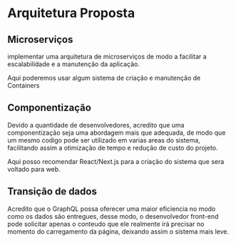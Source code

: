 # Arquitetura Proposta

## Microserviços

implementar uma arquitetura de microserviços de modo a facilitar a escalabilidade e a manutenção da aplicação.

Aqui poderemos usar algum sistema de criação e manutenção de Containers

## Componentização

Devido a quantidade de desenvolvedores, acredito que uma componentização seja uma abordagem mais que adequada, de modo que um mesmo codigo pode ser utilizado em varias areas do sistema, facilitando assim a otimização de tempo e redução de custo do projeto.

Aqui posso recomendar React/Next.js para a criação do sistema que sera voltado para web.

## Transição de dados

Acredito que o GraphQL possa oferecer uma maior eficiencia no modo como os dados são entregues, desse modo, o desenvolvedor front-end pode solicitar apenas o conteudo que ele realmente irá precisar no momento do carregamento da página, deixando assim o sistema mais leve.
